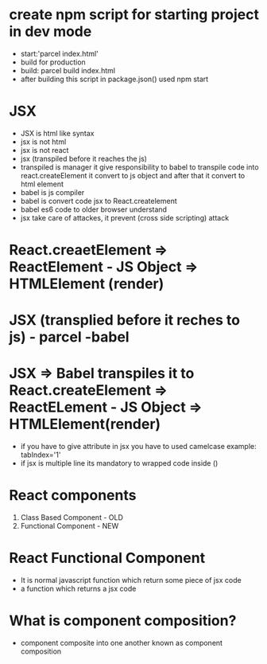 # create npm script for starting project in dev mode 
- start:'parcel index.html'
- build for production
- build: parcel build index.html
- after building this script in package.json() used npm start

# JSX
- JSX is html like syntax
- jsx is not html 
- jsx is not react
- jsx (transpiled before it reaches the js)
- transpiled is manager it give responsibility to babel to transpile code into react.createElement it convert to js object and after that it convert to html element 
- babel is js compiler 
- babel is convert code  jsx to React.createlement
- babel es6 code to older browser understand
- jsx take care of attackes, it prevent (cross side scripting) attack

# React.creaetElement => ReactElement - JS Object => HTMLElement (render)
# JSX (transplied before it reches to js) - parcel -babel
# JSX => Babel transpiles it to React.createElement => ReactELement - JS Object => HTMLElement(render)

- if you have to give attribute in jsx you have to used camelcase
 example: tabIndex='1'
- if jsx is multiple line its mandatory to wrapped code inside ()

# React components
 1. Class Based Component - OLD
 2. Functional Component - NEW

# React Functional Component
- It is normal javascript function which return some piece of jsx code
- a function which returns a jsx code

# What is component composition?
- component composite into one another known as component composition


























